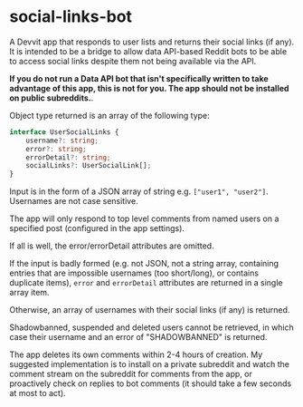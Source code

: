 # social-links-bot

A Devvit app that responds to user lists and returns their social links (if any). It is intended to be a bridge to allow data API-based Reddit bots to be able to access social links despite them not being available via the API.

**If you do not run a Data API bot that isn't specifically written to take advantage of this app, this is not for you. The app should not be installed on public subreddits.**.

Object type returned is an array of the following type:

```ts
interface UserSocialLinks {
    username?: string;
    error?: string;
    errorDetail?: string;
    socialLinks?: UserSocialLink[];
}
```

Input is in the form of a JSON array of string e.g. `["user1", "user2"]`. Usernames are not case sensitive.

The app will only respond to top level comments from named users on a specified post (configured in the app settings).

If all is well, the error/errorDetail attributes are omitted.

If the input is badly formed (e.g. not JSON, not a string array, containing entries that are impossible usernames (too short/long), or contains duplicate items), `error` and `errorDetail` attributes are returned in a single array item.

Otherwise, an array of usernames with their social links (if any) is returned.

Shadowbanned, suspended and deleted users cannot be retrieved, in which case their username and an error of "SHADOWBANNED" is returned.

The app deletes its own comments within 2-4 hours of creation. My suggested implementation is to install on a private subreddit and watch the comment stream on the subreddit for comments from the app, or proactively check on replies to bot comments (it should take a few seconds at most to act).
